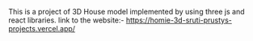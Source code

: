 This is a project of 3D House model implemented by using three js and react libraries.
link to the website:-
  https://homie-3d-sruti-prustys-projects.vercel.app/
